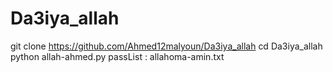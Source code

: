 # Da3iya_allah 
git clone https://github.com/Ahmed12malyoun/Da3iya_allah
cd Da3iya_allah
python allah-ahmed.py
passList : allahoma-amin.txt
